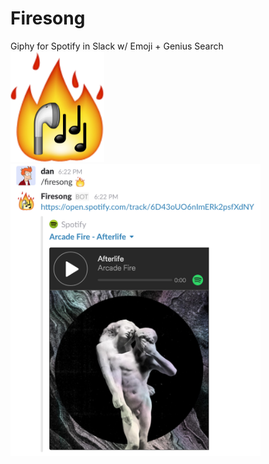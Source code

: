 # Firesong
Giphy for Spotify in Slack w/ Emoji + Genius Search<br />
<img alt="Firesong logo" src="https://raw.githubusercontent.com/dnosk/Firesong/master/public/images/firesong.png" width="150">
<br />
<img alt="Screenshot for Firesong" src="https://raw.githubusercontent.com/dnosk/Firesong/master/public/images/screenshot.png" width="400">
